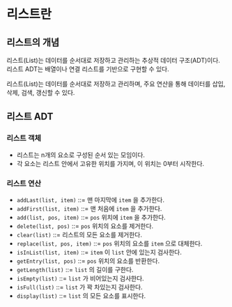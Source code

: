 # 리스트란

## 리스트의 개념

리스트(List)는 데이터를 순서대로 저장하고 관리하는 추상적 데이터 구조(ADT)이다. 리스트 ADT는 배열이나 연결 리스트를 기반으로 구현할 수 있다.

리스트(List)는 데이터를 순서대로 저장하고 관리하며, 주요 연산을 통해 데이터를 삽입, 삭제, 검색, 갱신할 수 있다. 

## 리스트 ADT

### 리스트 객체

- 리스트는 n개의 요소로 구성된 순서 있는 모임이다.
- 각 요소는 리스트 안에서 고유한 위치를 가지며, 이 위치는 0부터 시작한다.

### 리스트 연산

- `addLast(list, item)` ::= 맨 마지막에 `item` 을 추가한다.
- `addFirst(list, item)` ::= 맨 처음에 `item` 을 추가한다.
- `add(list, pos, item)` ::= `pos` 위치에 `item` 을 추가한다.
- `delete(list, pos)` ::= `pos` 위치의 요소를 제거한다.
- `clear(list)` ::= 리스트의 모든 요소를 제거한다.
- `replace(list, pos, item)` ::= `pos` 위치의 요소를 `item` 으로 대체한다.
- `isInList(list, item)` ::= `item` 이 `list` 안에 있는지 검사한다.
- `getEntry(list, pos)` ::= `pos` 위치의 요소를 반환한다.
- `getLength(list)` ::= `list` 의 길이를 구한다.
- `isEmpty(list)` ::= `list` 가 비어있는지 검사한다.
- `isFull(list)` ::= `list` 가 꽉 차있는지 검사한다.
- `display(list)` ::= `list` 의 모든 요소를 표시한다.